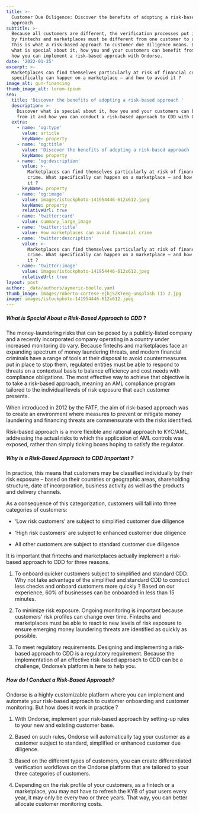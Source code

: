 ```yaml
---
title: >-
  Customer Due Diligence: Discover the benefits of adopting a risk-based
  approach
subtitle: >-
  Because all customers are different, the verification processes put in place
  by fintechs and marketplaces must be different from one customer to another.
  This is what a risk-based approach to customer due diligence means. Discover
  what is special about it, how you and your customers can benefit from it and
  how you can implement a risk-based approach with Ondorse.
date: '2022-01-25'
excerpt: >-
  Marketplaces can find themselves particularly at risk of financial crime. What
  specifically can happen on a marketplace – and how to avoid it ?
image_alt: gun-financing
thumb_image_alt: lorem-ipsum
seo:
  title: 'Discover the benefits of adopting a risk-based approach '
  description: >-
    Discover what is special about it, how you and your customers can benefit
    from it and how you can conduct a risk-based approach to CDD with Ondorse.
  extra:
    - name: 'og:type'
      value: article
      keyName: property
    - name: 'og:title'
      value: 'Discover the benefits of adopting a risk-based approach '
      keyName: property
    - name: 'og:description'
      value: >-
        Marketplaces can find themselves particularly at risk of financial
        crime. What specifically can happen on a marketplace – and how to avoid
        it ?
      keyName: property
    - name: 'og:image'
      value: images/istockphoto-141954446-612x612.jpeg
      keyName: property
      relativeUrl: true
    - name: 'twitter:card'
      value: summary_large_image
    - name: 'twitter:title'
      value: How marketplaces can avoid financial crime
    - name: 'twitter:description'
      value: >-
        Marketplaces can find themselves particularly at risk of financial
        crime. What specifically can happen on a marketplace – and how to avoid
        it ?
    - name: 'twitter:image'
      value: images/istockphoto-141954446-612x612.jpeg
      relativeUrl: true
layout: post
author: _data/authors/aymeric-boelle.yaml
thumb_image: images/roberto-cortese-ejhjSZKTeeg-unsplash (1) 2.jpg
image: images/istockphoto-141954446-612x612.jpeg
---
```

##### What is Special About a Risk-Based Approach to CDD ?

The money-laundering risks that can be posed by a publicly-listed company and a recently incorporated company operating in a country under increased monitoring do vary. Because fintechs and marketplaces face an expanding spectrum of money laundering threats, and modern financial criminals have a range of tools at their disposal to avoid countermeasures put in place to stop them, regulated entities must be able to respond to threats on a contextual basis to balance efficiency and cost needs with compliance obligations. The most effective way to achieve that objective is to take a risk-based approach, meaning an AML compliance program tailored to the individual levels of risk exposure that each customer presents.

When introduced in 2012 by the FATF, the aim of risk-based approach was to create an environment where measures to prevent or mitigate money laundering and financing threats are commensurate with the risks identified.

Risk-based approach is a more flexible and rational approach to KYC/AML, addressing the actual risks to which the application of AML controls was exposed, rather than simply ticking boxes hoping to satisfy the regulator.

##### Why is a Risk-Based Approach to CDD Important ?

In practice, this means that customers may be classified individually by their risk exposure – based on their countries or geographic areas, shareholding structure, date of incorporation, business activity as well as the products and delivery channels. 

As a consequence of this categorization, customers will fall into three categories of customers:

*   ‘Low risk customers’ are subject to simplified customer due diligence

*   ‘High risk customers’ are subject to enhanced customer due diligence 

*   All other customers are subject to standard customer due diligence

It is important that fintechs and marketplaces actually implement a risk-based approach to CDD for three reasons.

1.  To onboard quicker customers subject to simplified and standard CDD. Why not take advantage of the simplified and standard CDD to conduct less checks and onboard customers more quickly ? Based on our experience, 60% of businesses can be onboarded in less than 15 minutes. 

2.  To minimize risk exposure. Ongoing monitoring is important because customers’ risk profiles can change over time. Fintechs and marketplaces must be able to react to new levels of risk exposure to ensure emerging money laundering threats are identified as quickly as possible.

3.  To meet regulatory requirements. Designing and implementing a risk-based approach to CDD is a regulatory requirement. Because the implementation of an effective risk-based approach to CDD can be a challenge, Ondorse’s platform is here to help you.

##### How do I Conduct a Risk-Based Approach?

Ondorse is a highly customizable platform where you can implement and automate your risk-based approach to customer onboarding and customer monitoring. But how does it work in practice ? 

1.  With Ondorse, implement your risk-based approach by setting-up rules to your new and existing customer base.

2.  Based on such rules, Ondorse will automatically tag your customer as a customer subject to standard, simplified or enhanced customer due diligence.

3.  Based on the different types of customers, you can create differentiated verification workflows on the Ondorse platform that are tailored to your three categories of customers. 

4.  Depending on the risk profile of your customers, as a fintech or a marketplace, you may not have to refresh the KYB of your users every year, it may only be every two or three years. That way, you can better allocate customer monitoring costs.
